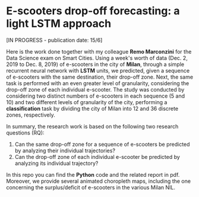 # E-scooters drop-off forecasting: a light LSTM approach

[IN PROGRESS - publication date: 15/6]

Here is the work done together with my colleague **Remo Marconzini** for the Data Science exam on Smart Cities. Using a week's worth of data (Dec. 2, 2019 to Dec. 8, 2019) of e-scooters in the city of **Milan**, through a simple recurrent neural network with **LSTM** units, we predicted, given a sequence of e-scooters with the same destination, their drop-off zone. Next, the same task is performed with an even greater level of granularity, considering the drop-off zone of each individual e-scooter. The study was conducted by considering two distinct numbers of e-scooters in each sequence (5 and 10) and two different levels of granularity of the city, performing a **classification** task by dividing the city of Milan into 12 and 36 discrete zones, respectively.

In summary, the research work is based on the following two research questions (RQ):
1. Can the same drop-off zone for a sequence of e-scooters be predicted by analyzing their individual trajectories?
2. Can the drop-off zone of each individual e-scooter be predicted by analyzing its individual trajectory?

In this repo you can find the **Python** code and the related report in pdf. Moreover, we provide several animated choropleth maps, including the one concerning the surplus/deficit of e-scooters in the various Milan NIL.
